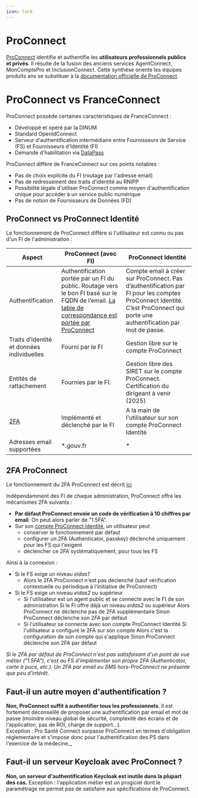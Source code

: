 ```yaml
---
icon: lock
---
```


# ProConnect
[ProConnect](https://partenaires.proconnect.gouv.fr/) identifie et authentifie les **utilisateurs professionnels publics et privés**. Il résulte de la fusion des anciens services AgentConnect, MonComptePro et InclusionConnect.
Cette synthèse oriente les équipes produits ans se substituer à la [documentation officielle de ProConnect](https://partenaires.proconnect.gouv.fr/docs).

# ProConnect vs FranceConnect
ProConnect possède certaines caractéristiques de FranceConnect :
* Développé et opéré par la DINUM
* Standard OpenIdConnect
* Serveur d'authentification intermédiaire entre Fournisseurs de Service (FS) et Fournisseurs d'Identité (FI)
* Demande d'habilitation via [DataPass](https://datapass.api.gouv.fr/demandes/pro_connect_service_provider/nouveau)

ProConnect diffère de FranceConnect sur ces points notables :
* Pas de choix explicite du FI (routage par l'adresse email)
* Pas de redressement des traits d'identité au RNIPP
* Possibilité légale d'utiliser ProConnect comme moyen d'authentification unique pour accéder à un service public numérique
* Pas de notion de Fournisseurs de Données (FD)

## ProConnect vs ProConnect Identité

Le fonctionnement de ProConnect diffère si l'utilisateur est connu ou pas d'un FI de l'administration :

| Aspect                                     | ProConnect (avec FI)                                                                                                                                                                                                                                               | ProConnect Identité                                                                                                                                                        |
| ------------------------------------------ | ------------------------------------------------------------------------------------------------------------------------------------------------------------------------------------------------------------------------------------------------------------------ | -------------------------------------------------------------------------------------------------------------------------------------------------------------------------- |
| Authentification                           | Authentification portée par un FI du public. Routage vers le bon FI basé sur le FQDN de l’email. [La table de correspondance est portée par ProConnect](https://grist.numerique.gouv.fr/o/docs/3kQ829mp7bTy/AgentConnect-Configuration-des-Fournisseurs-dIdentite) | Compte email à créer sur ProConnect. Pas d’authentification par FI pour les comptes ProConnect Identité. C’est ProConnect qui porte une authentification par mot de passe. |
| Traits d’identité et données individuelles | Fourni par le FI                                                                                                                                                                                                                                                   | Gestion libre sur le compte ProConnect                                                                                                                                     |
| Entités de rattachement                    | Fournies par le FI.                                                                                                                                                                                                                                                | Gestion libre des SIRET sur le compte ProConnect. Certification du dirigeant à venir (2025)                                                                                |
| [2FA](#2fa-proconnect)                     | Implémenté et déclenché par le FI                                                                                                                                                                                                                                  | A la main de l'utilisateur sur son compte ProConnect Identité                                                                                                              |
| Adresses email supportées                  | *.gouv.fr                                                                                                                                                                                                                                                          | *                                                                                                                                                                          |

## 2FA ProConnect
Le fonctionnement du 2FA ProConnect est décrit [ici](https://partenaires.proconnect.gouv.fr/docs/fournisseur-service/double_authentification)

Indépendamment des FI de chaque administration, ProConnect offre les mécanismes 2FA suivants :
- **Par défaut ProConnect envoie un code de vérification à 10 chiffres par email**. On peut alors parler de "1.5FA".
- Sur son [compte ProConnect Identité](https://identite.proconnect.gouv.fr/connection-and-account), un utilisateur peut
    - conserver le fonctionnement par défaut
    - configurer un 2FA (Authenticator, passkey) déclenché uniquement pour les FS qui l'exigent
    - déclencher ce 2FA systématiquement, pour tous les FS

Ainsi à la connexion :
- Si le FS exige un niveau _eidas1_
    - Alors le 2FA ProConnect n'est pas déclenché (sauf vérification contextuelle ou périodique à l'initiative de ProConnect)
- Si le FS exige un niveau _eidas2_ ou supérieur
    - Si l'utilisateur est un agent public et se connecte avec le FI de son administration
        Si le FI offre déjà un niveau _eidas2_ ou supérieur Alors ProConnect ne déclenche pas de 2FA supplémentaire
        Sinon ProConnect déclenche son 2FA par défaut
    - Si l'utilisateur se connecte avec son compte ProConnect Identité
        Si l'utilisateur a configuré le 2FA sur son compte 
            Alors c'est la configuration de son compte qui s'applique
        Sinon ProConnect déclenche son 2FA par défaut

_Si le 2FA par défaut de ProConnect n'est pas satisfaisant d'un point de vue métier ("1.5FA"), c'est au FS d'implémenter son propre 2FA (Authenticator, carte à puce, etc.). Un 2FA par email ou SMS hors-ProConnect ne présente que peu d'intérêt._

## Faut-il un autre moyen d'authentification ?
**Non, ProConnect suffit à authentifier tous les professionnels**.
Il est fortement déconseillé de proposer une authentification par email et mot de passe (moindre niveau global de sécurité, complexité des écrans et de l'application, pas de ROI, charge de support...).\
Exception : Pro Santé Connect surpasse ProConnect en termes d'obligation réglementaire et s'impose donc pour l'authentification des PS dans l'exercice de la médecine._

## Faut-il un serveur Keycloak avec ProConnect ?
**Non, un serveur d'authentification Keycloak est inutile dans la plupart des cas.**
Exception : l'application métier est un progiciel dont le paramétrage ne permet pas de satisfaire aux spécifications de ProConnect.
